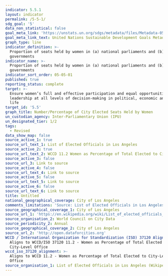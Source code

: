 ```yaml
---
indicator: 5.5.1
layout: indicator
permalink: /5-5-1/
sdg_goal: '5'
data_non_statistical: false
goal_meta_link: 'https://unstats.un.org/sdgs/metadata/files/Metadata-05-05-01.pdf'
goal_meta_link_text: United Nations Sustainable Development Goals Metadata (PDF 4.0 MB)
graph_type: line
indicator_definition: >-
  Proportion of seats held by women in (a) national parliaments and (b) local
  governments
indicator_name: >-
  Proportion of seats held by women in (a) national parliaments and (b) local
  governments
indicator_sort_order: 05-05-01
published: true
reporting_status: complete
target: >-
  Ensure women’s full and effective participation and equal opportunities for
  leadership at all levels of decision-making in political, economic and public
  life
target_id: '5.5'
graph_title: Number/Percentage of City Elected Seats Held by Women
un_custodian_agency: Inter-Parliamentary Union (IPU)
un_designated_tier: 1/2
tags:
  - Revised
data_show_map: false
source_active_1: true
source_url_text_1: List of Elected Officials in Los Angeles
source_active_2: true
source_url_text_2: WCCD 11.2 Women as Percentage of Total Elected to City-Level Office
source_active_3: false
source_url_3: Link to source
source_active_4: false
source_url_text_4: Link to source
source_active_5: false
source_url_text_5: Link to source
source_active_6: false
source_url_text_6: Link to source
title: Untitled
national_geographical_coverage: City of Los Angeles
comments_limitations: 'Source: List of Elected Officials in Los Angeles'
source_geographical_coverage_1: City of Los Angeles
source_url_1: 'https://en.wikipedia.org/wiki/List_of_elected_officials_in_Los_Angeles'
source_organisation_2: World Council on City Data
source_periodicity_2: Annual
source_geographical_coverage_2: City of Los Angeles
source_url_2: 'http://open.dataforcities.org'
WCCD / International Organization for Standardization (ISO) 37120 Alignment: >-
  Aligns to WCCD/ISO 37120 11.2 - Women as Percentage of Total Elected to
  City-Level Office
wccd_iso_37120_alignment: >-
  Aligns to WCCD 11.2 - Women as Percentage of Total Elected to City-Level
  Office
source_organisation_1: List of Elected Officials in Los Angeles (Wikipedia)
---
```

